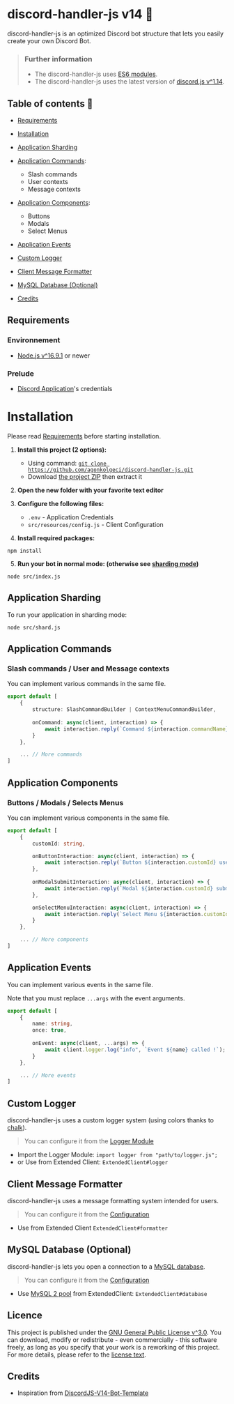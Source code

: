 # discord-handler-js v14 🤖
discord-handler-js is an optimized Discord bot structure that lets you easily create your own Discord Bot.

> ### Further information
> - The discord-handler-js uses [ES6 modules](https://www.google.com/search?q=ES6+modules).
> - The discord-handler-js uses the latest version of [discord.js v^1.14](https://github.com/discordjs/discord.js/releases). 

## Table of contents 📃

- [Requirements](#requirements)
- [Installation](#installation)


- [Application Sharding](#application-sharding)
- [Application Commands](#application-commands):
  - Slash commands
  - User contexts
  - Message contexts
- [Application Components](#application-components):
  - Buttons
  - Modals
  - Select Menus
- [Application Events](#application-events)


- [Custom Logger](#custom-logger)
- [Client Message Formatter](#client-message-formatter)
- [MySQL Database (Optional)](#mysql-database-optional)


- [Credits](#credits)

## Requirements

### Environnement
- [Node.js v^16.9.1](https://nodejs.org/) or newer

### Prelude
- [Discord Application](https://discord.com/developers/docs/getting-started)'s credentials

# Installation
Please read [Requirements](#requirements) before starting installation.

1. **Install this project (2 options):**
   - Using command: [`git clone https://github.com/agonkolgeci/discord-handler-js.git`](https://git-scm.com/downloads)
   - Download [the project ZIP](https://github.com/agonkolgeci/discord-handler-js/archive/refs/heads/master.zip) then extract it


2. **Open the new folder with your favorite text editor**


3. **Configure the following files:**
   - `.env` - Application Credentials
   - `src/resources/config.js` - Client Configuration


4. **Install required packages:**
```shell
npm install
```

5. **Run your bot in normal mode: (otherwise see [sharding mode](#application-sharding))**
```shell
node src/index.js
```

## Application Sharding

To run your application in sharding mode:
```shell
node src/shard.js
```

## Application Commands

### Slash commands / User and Message contexts
You can implement various commands in the same file.

```ts
export default [
    {
        structure: SlashCommandBuilder | ContextMenuCommandBuilder,
      
        onCommand: async(client, interaction) => {
            await interaction.reply(`Command ${interaction.commandName} used by ${interaction.user} !`);
        }
    },

    ... // More commands
]
```

## Application Components

### Buttons / Modals / Selects Menus
You can implement various components in the same file.

```ts
export default [
    {
        customId: string,

        onButtonInteraction: async(client, interaction) => {
            await interaction.reply(`Button ${interaction.customId} used by ${interaction.user} !`);
        },
      
        onModalSubmitInteraction: async(client, interaction) => {
            await interaction.reply(`Modal ${interaction.customId} submited by ${interaction.user} !`);
        },

        onSelectMenuInteraction: async(client, interaction) => {
            await interaction.reply(`Select Menu ${interaction.customId} used by ${interaction.user} !`);
        }
    },

    ... // More components
]
```

## Application Events
You can implement various events in the same file.

Note that you must replace `...args` with the event arguments.

```ts
export default [
    {
        name: string,
        once: true,
      
        onEvent: async(client, ...args) => {
            await client.logger.log("info", `Event ${name} called !`);
        }
    },

    ... // More events
]
```

## Custom Logger
discord-handler-js uses a custom logger system (using colors thanks to [chalk](https://www.npmjs.com/package/chalk)).

> You can configure it from the [Logger Module](src/utils/logger.js)

- Import the Logger Module: `import logger from "path/to/logger.js";`
- or Use from Extended Client: `ExtendedClient#logger`

## Client Message Formatter
discord-handler-js uses a message formatting system intended for users.

> You can configure it from the [Configuration](src/resources/config.js)

- Use from Extended Client `ExtendedClient#formatter`

## MySQL Database (Optional)
discord-handler-js lets you open a connection to a [MySQL database](https://google.com/search?q=MySQL+database).

> You can configure it from the [Configuration](src/resources/config.js)

- Use [MySQL 2 pool](https://www.npmjs.com/package/mysql2#using-connection-pools) from ExtendedClient: `ExtendedClient#database`

## Licence
This project is published under the [GNU General Public License v^3.0](LICENSE). You can download, modify or redistribute - even commercially - this software freely, as long as you specify that your work is a reworking of this project. For more details, please refer to the [license text](LICENSE).

## Credits
- Inspiration from [DiscordJS-V14-Bot-Template](https://github.com/TFAGaming/DiscordJS-V14-Bot-Template)